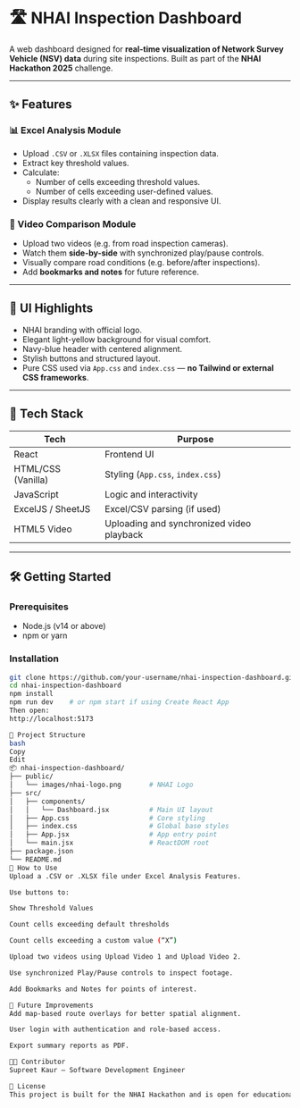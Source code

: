 # 🛣️ NHAI Inspection Dashboard

A web dashboard designed for **real-time visualization of Network Survey Vehicle (NSV) data** during site inspections. Built as part of the **NHAI Hackathon 2025** challenge.

---

## ✨ Features

### 📊 Excel Analysis Module
- Upload `.CSV` or `.XLSX` files containing inspection data.
- Extract key threshold values.
- Calculate:
  - Number of cells exceeding threshold values.
  - Number of cells exceeding user-defined values.
- Display results clearly with a clean and responsive UI.

### 🎥 Video Comparison Module
- Upload two videos (e.g. from road inspection cameras).
- Watch them **side-by-side** with synchronized play/pause controls.
- Visually compare road conditions (e.g. before/after inspections).
- Add **bookmarks and notes** for future reference.

---

## 🎨 UI Highlights

- NHAI branding with official logo.
- Elegant light-yellow background for visual comfort.
- Navy-blue header with centered alignment.
- Stylish buttons and structured layout.
- Pure CSS used via `App.css` and `index.css` — **no Tailwind or external CSS frameworks**.

---

## 🧰 Tech Stack

| Tech               | Purpose                                    |
|--------------------|---------------------------------------------|
| React              | Frontend UI                                |
| HTML/CSS (Vanilla) | Styling (`App.css`, `index.css`)           |
| JavaScript         | Logic and interactivity                    |
| ExcelJS / SheetJS  | Excel/CSV parsing (if used)                |
| HTML5 Video        | Uploading and synchronized video playback  |

---

## 🛠️ Getting Started

### Prerequisites
- Node.js (v14 or above)
- npm or yarn

### Installation

```bash
git clone https://github.com/your-username/nhai-inspection-dashboard.git
cd nhai-inspection-dashboard
npm install
npm run dev    # or npm start if using Create React App
Then open:
http://localhost:5173

📁 Project Structure
bash
Copy
Edit
📦 nhai-inspection-dashboard/
├── public/
│   └── images/nhai-logo.png       # NHAI Logo
├── src/
│   ├── components/
│   │   └── Dashboard.jsx          # Main UI layout
│   ├── App.css                    # Core styling
│   ├── index.css                  # Global base styles
│   ├── App.jsx                    # App entry point
│   └── main.jsx                   # ReactDOM root
├── package.json
└── README.md
🧪 How to Use
Upload a .CSV or .XLSX file under Excel Analysis Features.

Use buttons to:

Show Threshold Values

Count cells exceeding default thresholds

Count cells exceeding a custom value (“X”)

Upload two videos using Upload Video 1 and Upload Video 2.

Use synchronized Play/Pause controls to inspect footage.

Add Bookmarks and Notes for points of interest.

🚧 Future Improvements
Add map-based route overlays for better spatial alignment.

User login with authentication and role-based access.

Export summary reports as PDF.

👩‍💻 Contributor
Supreet Kaur – Software Development Engineer

📄 License
This project is built for the NHAI Hackathon and is open for educational and non-commercial use.

